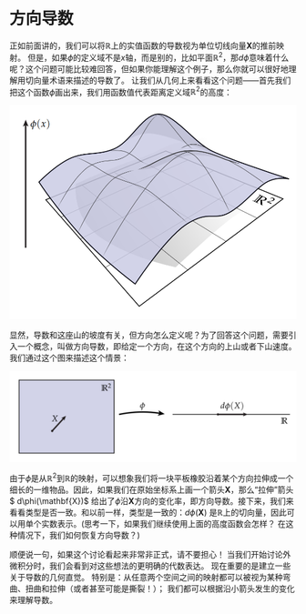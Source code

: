 # 方向导数

正如前面讲的，我们可以将$\mathbb{R}$上的实值函数的导数视为单位切线向量$\mathbf{X}$的推前映射。 但是，如果$\phi$的定义域不是$x$轴，而是别的，比如平面$\mathbb{R}^2$，那$d\phi$意味着什么呢？这个问题可能比较难回答，但如果你能理解这个例子，那么你就可以很好地理解用切向量术语来描述的导数了。 让我们从几何上来看看这个问题——首先我们把这个函数$\phi$画出来，我们用函数值代表距离定义域$\mathbb{R}^2$的高度：

![](../../image/ch3/ch3.2.2_1.png)

显然，导数和这座山的坡度有关，但方向怎么定义呢？为了回答这个问题，需要引入一个概念，叫做方向导数，即给定一个方向，在这个方向的上山或者下山速度。我们通过这个图来描述这个情景：

![](../../image/ch3/ch3.2.2_2.png)

由于$\phi$是从$\mathbb{R}^2$到$\mathbb{R}$的映射，可以想象我们将一块平板橡胶沿着某个方向拉伸成一个细长的一维物品。因此，如果我们在原始坐标系上画一个箭头$\mathbf{X}$，那么“拉伸”箭头$ d\phi(\mathbf{X})$ 给出了$\phi$沿$\mathbf{X}$方向的变化率，即方向导数。接下来，我们来看看类型是否一致。和以前一样，类型是一致的：$d\phi(\mathbf{X})$ 是$\mathbb{R}$上的切向量，因此可以用单个实数表示。(思考一下，如果我们继续使用上面的高度函数会怎样？ 在这种情况下，我们如何恢复方向导数？)

顺便说一句，如果这个讨论看起来非常非正式，请不要担心！ 当我们开始讨论外微积分时，我们会看到对这些想法的更明确的代数表达。 现在重要的是建立一些关于导数的几何直觉。 特别是：从任意两个空间之间的映射都可以被视为某种弯曲、扭曲和拉伸（或者甚至可能是撕裂！）； 我们都可以根据沿小箭头发生的变化来理解导数。
